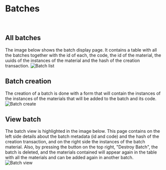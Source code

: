 # Batches

&nbsp;

## All batches

The image below shows the batch display page. It contains a table with all the batches together with the id of each, the code, the id of the material, the uuids of the instances of the material and the hash of the creation transaction.
![Batch list](/img/docs/batch-list-dashboard.png)

## Batch creation

The creation of a batch is done with a form that will contain the instances of the instances of the materials that will be added to the batch and its code.
![Batch create](/img/docs/batch-create-dashboard.png)

## View batch

The batch view is highlighted in the image below. This page contains on the left side details about the batch metadata (id and code) and the hash of the creation transaction, and on the right side the instances of the batch material. Also, by pressing the button on the top right, "Destroy Batch", the batch is deleted, and the materials contained will appear again in the table with all the materials and can be added again in another batch.
![Batch view](/img/docs/batch-view-dashboard.png)
